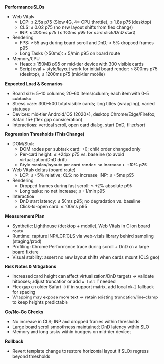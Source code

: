 **Performance SLOs**

- Web Vitals
  - LCP: ≤ 2.5s p75 (Slow 4G, 4× CPU throttle), ≤ 1.8s p75 (desktop)
  - CLS: ≤ 0.02 p75 (no new layout shifts from flex change)
  - INP: ≤ 200ms p75 (≤ 100ms p95 for card click/DnD start)
- Rendering
  - FPS: ≥ 55 avg during board scroll and DnD; < 5% dropped frames p95
  - Long Tasks (>50ms): ≤ 5/min p95 on board route
- Memory/CPU
  - Heap: ≤ 150MB p95 on mid‑tier device with 300 visible cards
  - Script eval + style/layout work for initial board render: ≤ 800ms p75 (desktop), ≤ 1200ms p75 (mid‑tier mobile)

**Expected Load & Scenarios**

- Board size: 5–10 columns; 20–60 items/column; each item with 0–5 subtasks
- Stress case: 300–500 total visible cards; long titles (wrapping), varied statuses
- Devices: mid‑tier Android/iOS (2020+), desktop Chrome/Edge/Firefox; Safari 15+ (flex gap consideration)
- Interactions: vertical scroll, open card dialog, start DnD, filter/sort

**Regression Thresholds (This Change)**

- DOM/Style
  - DOM nodes per subtask card: +0; child order changed only
  - Per‑card height: ≤ +24px p75 vs. baseline (to avoid virtualization/DnD drift)
  - Style recalcs/layouts per card render: no increase > +10% p75
- Web Vitals deltas (board route)
  - LCP: ≤ +5% relative; CLS: no increase; INP: ≤ +5ms p95
- Rendering
  - Dropped frames during fast scroll: ≤ +2% absolute p95
  - Long tasks: no net increase; ≤ +1/min p95
- Interaction
  - DnD start latency: ≤ 50ms p95; no degradation vs. baseline
  - Click-to-open card: ≤ 100ms p95

**Measurement Plan**

- Synthetic: Lighthouse (desktop + mobile), Web Vitals in CI on board route
- Runtime: capture INP/LCP/CLS via web-vitals library behind sampling (staging/prod)
- Profiling: Chrome Performance trace during scroll + DnD on a large board fixture
- Visual stability: assert no new layout shifts when cards mount (CLS geo)

**Risk Notes & Mitigations**

- Increased card height can affect virtualization/DnD targets → validate hitboxes; adjust truncation or add `w-full` if needed
- Flex gap on older Safari → if in support matrix, add local `mb-2` fallback for spacing
- Wrapping may expose more text → retain existing truncation/line‑clamp to keep heights predictable

**Go/No‑Go Checks**

- No increase in CLS; INP and dropped frames within thresholds
- Large board scroll smoothness maintained; DnD latency within SLO
- Memory and long tasks within budgets on mid‑tier devices

**Rollback**

- Revert template change to restore horizontal layout if SLOs regress beyond thresholds